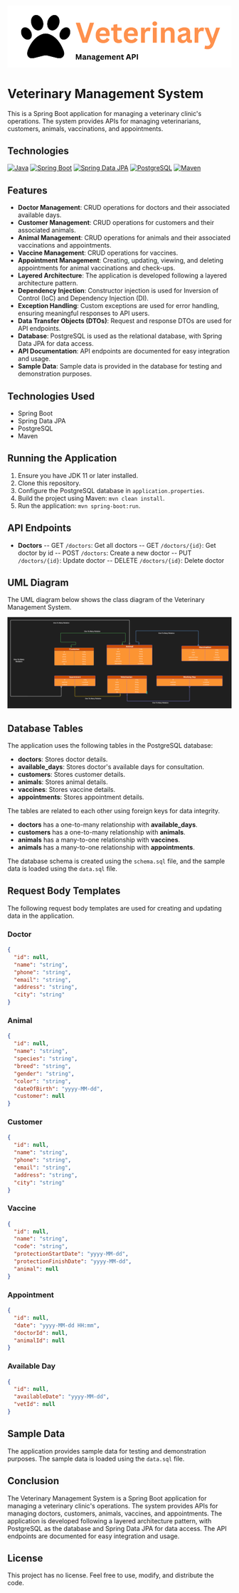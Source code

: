 ![veterinary](/static/logo.png)

# Veterinary Management System

This is a Spring Boot application for managing a veterinary clinic's operations. The system provides APIs for managing veterinarians, customers, animals, vaccinations, and appointments.

## Technologies

[![Java](https://img.shields.io/badge/Java-21.09-brightgreen)](https://www.java.com/)
[![Spring Boot](https://img.shields.io/badge/Spring%20Boot-2.5.4-brightgreen)](https://spring.io/projects/spring-boot)
[![Spring Data JPA](https://img.shields.io/badge/Spring%20Data%20JPA-2.5.4-brightgreen)](https://spring.io/projects/spring-data-jpa)
[![PostgreSQL](https://img.shields.io/badge/PostgreSQL-16.0-brightgreen)](https://www.postgresql.org/)
[![Maven](https://img.shields.io/badge/Maven-3.8.2-brightgreen)](https://maven.apache.org/)

## Features

- **Doctor Management**: CRUD operations for doctors and their associated available days.
- **Customer Management**: CRUD operations for customers and their associated animals.
- **Animal Management**: CRUD operations for animals and their associated vaccinations and appointments.
- **Vaccine Management**: CRUD operations for vaccines.
- **Appointment Management**: Creating, updating, viewing, and deleting appointments for animal vaccinations and check-ups.
- **Layered Architecture**: The application is developed following a layered architecture pattern.
- **Dependency Injection**: Constructor injection is used for Inversion of Control (IoC) and Dependency Injection (DI).
- **Exception Handling**: Custom exceptions are used for error handling, ensuring meaningful responses to API users.
- **Data Transfer Objects (DTOs)**: Request and response DTOs are used for API endpoints.
- **Database**: PostgreSQL is used as the relational database, with Spring Data JPA for data access.
- **API Documentation**: API endpoints are documented for easy integration and usage.
- **Sample Data**: Sample data is provided in the database for testing and demonstration purposes.

## Technologies Used

- Spring Boot
- Spring Data JPA
- PostgreSQL
- Maven

## Running the Application

1. Ensure you have JDK 11 or later installed.
2. Clone this repository.
3. Configure the PostgreSQL database in `application.properties`.
4. Build the project using Maven: `mvn clean install`.
5. Run the application: `mvn spring-boot:run`.

## API Endpoints

- **Doctors**
-- GET `/doctors`: Get all doctors
-- GET `/doctors/{id}`: Get doctor by id
-- POST `/doctors`: Create a new doctor
-- PUT `/doctors/{id}`: Update doctor
-- DELETE `/doctors/{id}`: Delete doctor



## UML Diagram

The UML diagram below shows the class diagram of the Veterinary Management System.

![UML Diagram](/static/uml.png)

## Database Tables

The application uses the following tables in the PostgreSQL database:

- **doctors**: Stores doctor details.
- **available_days**: Stores doctor's available days for consultation.
- **customers**: Stores customer details.
- **animals**: Stores animal details.
- **vaccines**: Stores vaccine details.
- **appointments**: Stores appointment details.

The tables are related to each other using foreign keys for data integrity.

- **doctors** has a one-to-many relationship with **available_days**.
- **customers** has a one-to-many relationship with **animals**.
- **animals** has a many-to-one relationship with **vaccines**.
- **animals** has a many-to-one relationship with **appointments**.

The database schema is created using the `schema.sql` file, and the sample data is loaded using the `data.sql` file.

## Request Body Templates

The following request body templates are used for creating and updating data in the application.

### Doctor
  
  ```json
  {
    "id": null,
    "name": "string",
    "phone": "string",
    "email": "string",
    "address": "string",
    "city": "string"
  }
  ```

### Animal

```json
{
  "id": null,
  "name": "string",
  "species": "string",
  "breed": "string",
  "gender": "string",
  "color": "string",
  "dateOfBirth": "yyyy-MM-dd",
  "customer": null
}
```

### Customer

```json
{
  "id": null,
  "name": "string",
  "phone": "string",
  "email": "string",
  "address": "string",
  "city": "string"
}

```

### Vaccine

```json
{
  "id": null,
  "name": "string",
  "code": "string",
  "protectionStartDate": "yyyy-MM-dd",
  "protectionFinishDate": "yyyy-MM-dd",
  "animal": null
}
```

### Appointment

```json
{
  "id": null,
  "date": "yyyy-MM-dd HH:mm",
  "doctorId": null,
  "animalId": null
}
```

### Available Day

```json
{
  "id": null,
  "availableDate": "yyyy-MM-dd",
  "vetId": null
}
```

## Sample Data

The application provides sample data for testing and demonstration purposes. The sample data is loaded using the `data.sql` file.


## Conclusion

The Veterinary Management System is a Spring Boot application for managing a veterinary clinic's operations. The system provides APIs for managing doctors, customers, animals, vaccines, and appointments. The application is developed following a layered architecture pattern, with PostgreSQL as the database and Spring Data JPA for data access. The API endpoints are documented for easy integration and usage.

## License

This project has no license. Feel free to use, modify, and distribute the code.
